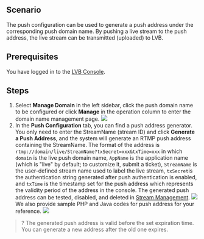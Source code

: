 ## Scenario
The push configuration can be used to generate a push address under the corresponding push domain name. By pushing a live stream to the push address, the live stream can be transmitted (uploaded) to LVB.

## Prerequisites
 You have logged in to the [LVB Console](https://console.cloud.tencent.com/live).

## Steps
1. Select **Manage Domain** in the left sidebar, click the push domain name to be configured or click **Manage** in the operation column to enter the domain name management page.
 ![](https://main.qcloudimg.com/raw/a86ae59e0ce542aeba330f9a4a169d49.png)
2. In the **Push Configuration** tab, you can find a push address generator. You only need to enter the StreamName (stream ID) and click **Generate a Push Address**, and the system will generate an RTMP push address containing the StreamName. The format of the address is `rtmp://domain/live/StreamName?txSecret=xxx&txTime=xxx` in which `domain` is the live push domain name, `AppName` is the application name (which is "live" by default; to customize it, submit a ticket), `StreamName` is the user-defined stream name used to label the live stream, `txSecret`is the authentication string generated after push authentication is enabled, and `txTime` is the timestamp set for the push address which represents the validity period of the address in the console. The generated push address can be tested, disabled, and deleted in [Stream Management](https://cloud.tencent.com/document/product/267/20380).
 ![](https://main.qcloudimg.com/raw/492323e1c0c08bb822f3b61e4f9a61e4.png)
We also provide sample PHP and Java codes for push address for your reference.
![](https://main.qcloudimg.com/raw/42f7d41c548d2aa0b101735296ccc818.png)

>? The generated push address is valid before the set expiration time. You can generate a new address after the old one expires.
